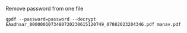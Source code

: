 Remove password from one file

    qpdf --password=password --decrypt EAadhaar_0000001073480720230615120749_07082023204346.pdf manav.pdf 
